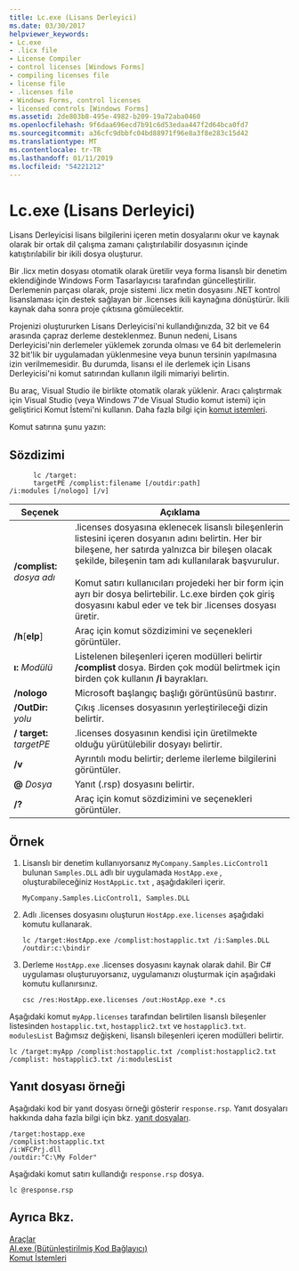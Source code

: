```yaml
---
title: Lc.exe (Lisans Derleyici)
ms.date: 03/30/2017
helpviewer_keywords:
- Lc.exe
- .licx file
- License Compiler
- control licenses [Windows Forms]
- compiling licenses file
- license file
- .licenses file
- Windows Forms, control licenses
- licensed controls [Windows Forms]
ms.assetid: 2de803b8-495e-4982-b209-19a72aba0460
ms.openlocfilehash: 9f6daa696ecd7b91c6d53edaa447f2d64bca0fd7
ms.sourcegitcommit: a36cfc9dbbfc04bd88971f96e8a3f8e283c15d42
ms.translationtype: MT
ms.contentlocale: tr-TR
ms.lasthandoff: 01/11/2019
ms.locfileid: "54221212"
---
```

# <a name="lcexe-license-compiler"></a>Lc.exe (Lisans Derleyici)
Lisans Derleyicisi lisans bilgilerini içeren metin dosyalarını okur ve kaynak olarak bir ortak dil çalışma zamanı çalıştırılabilir dosyasının içinde katıştırılabilir bir ikili dosya oluşturur.  
  
 Bir .licx metin dosyası otomatik olarak üretilir veya forma lisanslı bir denetim eklendiğinde Windows Form Tasarlayıcısı tarafından güncelleştirilir. Derlemenin parçası olarak, proje sistemi .licx metin dosyasını .NET kontrol lisanslaması için destek sağlayan bir .licenses ikili kaynağına dönüştürür. İkili kaynak daha sonra proje çıktısına gömülecektir.  
  
 Projenizi oluştururken Lisans Derleyicisi'ni kullandığınızda, 32 bit ve 64 arasında çapraz derleme desteklenmez. Bunun nedeni, Lisans Derleyicisi'nin derlemeler yüklemek zorunda olması ve 64 bit derlemelerin 32 bit'lik bir uygulamadan yüklenmesine veya bunun tersinin yapılmasına izin verilmemesidir. Bu durumda, lisansı el ile derlemek için Lisans Derleyicisi'ni komut satırından kullanın ilgili mimariyi belirtin.  
  
 Bu araç, Visual Studio ile birlikte otomatik olarak yüklenir. Aracı çalıştırmak için Visual Studio (veya Windows 7'de Visual Studio komut istemi) için geliştirici Komut İstemi'ni kullanın. Daha fazla bilgi için [komut istemleri](../../../docs/framework/tools/developer-command-prompt-for-vs.md).  
  
 Komut satırına şunu yazın:  
  
## <a name="syntax"></a>Sözdizimi  
  
```  
      lc /target:  
      targetPE /complist:filename [/outdir:path]  
/i:modules [/nologo] [/v]  
```  
  
|Seçenek|Açıklama|  
|------------|-----------------|  
|**/complist:** *dosya adı*|.licenses dosyasına eklenecek lisanslı bileşenlerin listesini içeren dosyanın adını belirtin. Her bir bileşene, her satırda yalnızca bir bileşen olacak şekilde, bileşenin tam adı kullanılarak başvurulur.<br /><br /> Komut satırı kullanıcıları projedeki her bir form için ayrı bir dosya belirtebilir. Lc.exe birden çok giriş dosyasını kabul eder ve tek bir .licenses dosyası üretir.|  
|**/h**[**elp**]|Araç için komut sözdizimini ve seçenekleri görüntüler.|  
|**ı:** *Modülü*|Listelenen bileşenleri içeren modülleri belirtir **/complist** dosya. Birden çok modül belirtmek için birden çok kullanın **/i** bayrakları.|  
|**/nologo**|Microsoft başlangıç başlığı görüntüsünü bastırır.|  
|**/OutDir:** *yolu*|Çıkış .licenses dosyasının yerleştirileceği dizin belirtir.|  
|**/ target:** *targetPE*|.licenses dosyasının kendisi için üretilmekte olduğu yürütülebilir dosyayı belirtir.|  
|**/v**|Ayrıntılı modu belirtir; derleme ilerleme bilgilerini görüntüler.|  
|**@** *Dosya*|Yanıt (.rsp) dosyasını belirtir.|  
|**/?**|Araç için komut sözdizimini ve seçenekleri görüntüler.|  
  
## <a name="example"></a>Örnek  
  
1.  Lisanslı bir denetim kullanıyorsanız `MyCompany.Samples.LicControl1` bulunan `Samples.DLL` adlı bir uygulamada `HostApp.exe` *,* oluşturabileceğiniz `HostAppLic.txt` , aşağıdakileri içerir.  
  
    ```  
    MyCompany.Samples.LicControl1, Samples.DLL  
    ```  
  
2.  Adlı .licenses dosyasını oluşturun `HostApp.exe.licenses` aşağıdaki komutu kullanarak.  
  
    ```  
    lc /target:HostApp.exe /complist:hostapplic.txt /i:Samples.DLL /outdir:c:\bindir  
    ```  
  
3.  Derleme `HostApp.exe` .licenses dosyasını kaynak olarak dahil. Bir C# uygulaması oluşturuyorsanız, uygulamanızı oluşturmak için aşağıdaki komutu kullanırsınız.  
  
    ```  
    csc /res:HostApp.exe.licenses /out:HostApp.exe *.cs  
    ```  
  
 Aşağıdaki komut `myApp.licenses` tarafından belirtilen lisanslı bileşenler listesinden `hostapplic.txt`, `hostapplic2.txt` ve `hostapplic3.txt`. `modulesList` Bağımsız değişkeni, lisanslı bileşenleri içeren modülleri belirtir.  
  
```  
lc /target:myApp /complist:hostapplic.txt /complist:hostapplic2.txt /complist: hostapplic3.txt /i:modulesList  
```  
  
## <a name="response-file-example"></a>Yanıt dosyası örneği  
 Aşağıdaki kod bir yanıt dosyası örneği gösterir `response.rsp`. Yanıt dosyaları hakkında daha fazla bilgi için bkz. [yanıt dosyaları](/visualstudio/msbuild/msbuild-response-files).  
  
```  
/target:hostapp.exe  
/complist:hostapplic.txt   
/i:WFCPrj.dll   
/outdir:"C:\My Folder"  
```  
  
 Aşağıdaki komut satırı kullandığı `response.rsp` dosya.  
  
```  
lc @response.rsp  
```  
  
## <a name="see-also"></a>Ayrıca Bkz.  
 [Araçlar](../../../docs/framework/tools/index.md)  
 [Al.exe (Bütünleştirilmiş Kod Bağlayıcı)](../../../docs/framework/tools/al-exe-assembly-linker.md)  
 [Komut İstemleri](../../../docs/framework/tools/developer-command-prompt-for-vs.md)
